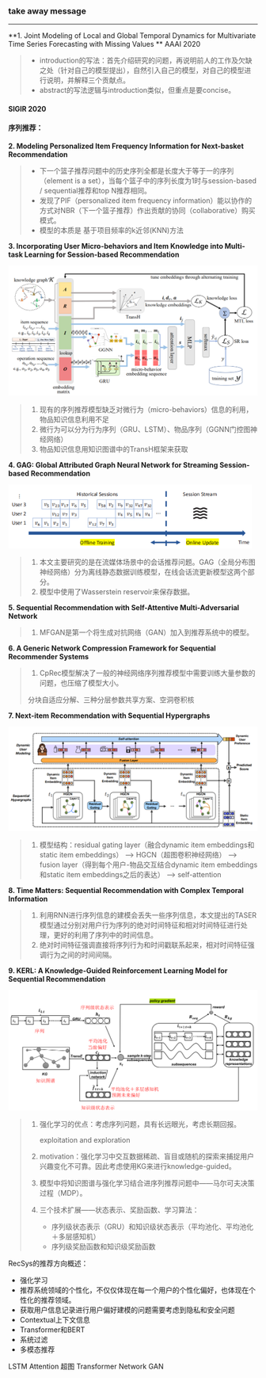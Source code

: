 ### take away message

---

**1. Joint Modeling of Local and Global Temporal Dynamics for Multivariate Time Series Forecasting with Missing Values **  AAAI 2020

> - introduction的写法：首先介绍研究的问题，再说明前人的工作及欠缺之处（针对自己的模型提出），自然引入自己的模型，对自己的模型进行说明，并解释三个贡献点。
>- abstract的写法逻辑与introduction类似，但重点是要concise。



#### SIGIR 2020

#### 序列推荐：

**2. Modeling Personalized Item Frequency Information for Next-basket Recommendation**

> - 下一个篮子推荐问题中的历史序列全都是长度大于等于一的序列（element is a set），当每个篮子中的序列长度为1时与session-based / sequential推荐和top N推荐相同。
> - 发现了PIF（personalized item frequency information）能以协作的方式对NBR（下一个篮子推荐）作出贡献的协同（collaborative）购买模式。
> - 模型的本质是  基于项目频率的k近邻(KNN)方法

**3. Incorporating User Micro-behaviors and Item Knowledge into Multi-task Learning for Session-based Recommendation**

<img src="./pic/image-20201107202224146.png" alt="image-20201107202224146" style="zoom:67%;" />

> 1. 现有的序列推荐模型缺乏对微行为（micro-behaviors）信息的利用，物品知识信息利用不足
> 2. 微行为可以分为行为序列（GRU、LSTM）、物品序列（GGNN门控图神经网络）
> 3. 物品知识信息用知识图谱中的TransH框架来获取

**4. GAG: Global Attributed Graph Neural Network for Streaming Session-based Recommendation**

<img src="pic/image-20201109103324497.png" alt="image-20201109103324497" style="zoom:80%;" />

> 1. 本文主要研究的是在流媒体场景中的会话推荐问题。GAG（全局分布图神经网络）分为离线静态数据训练模型，在线会话流更新模型这两个部分。
> 2. 模型中使用了Wasserstein reservoir来保存数据。

**5. Sequential Recommendation with Self-Attentive Multi-Adversarial Network**

> 1. MFGAN是第一个将生成对抗网络（GAN）加入到推荐系统中的模型。

**6. A Generic Network Compression Framework for Sequential Recommender Systems**

> 1. CpRec模型解决了一般的神经网络序列推荐模型中需要训练大量参数的问题，也压缩了模型大小。
>
> 分块自适应分解、三种分层参数共享方案、空洞卷积核

**7. Next-item Recommendation with Sequential Hypergraphs**

<img src="pic/image-20201109183554056.png" alt="image-20201109183554056" style="zoom:67%;" />

> 1. 模型结构：residual gating layer（融合dynamic item embeddings和static item embeddings） -->  HGCN（超图卷积神经网络） -->  fusion layer（得到每个用户-物品交互结合dynamic item embeddings和static item embeddings之后的表达） -->  self-attention

**8. Time Matters: Sequential Recommendation with Complex Temporal Information**

> 1. 利用RNN进行序列信息的建模会丢失一些序列信息，本文提出的TASER模型通过分别对用户行为序列的绝对时间特征和相对时间特征进行处理，更好的利用了序列中的时间信息。
> 2. 绝对时间特征强调直接将序列行为和时间戳联系起来，相对时间特征强调行为之间的时间间隔。

**9. KERL: A Knowledge-Guided Reinforcement Learning Model for Sequential Recommendation**

<img src="pic/image-20201130160304190.png" alt="image-20201130160304190" style="zoom:50%;" />

> 1. 强化学习的优点：考虑序列问题，具有长远眼光，考虑长期回报。
>
>    exploitation and exploration
>
> 2. motivation：强化学习中交互数据稀疏、盲目或随机的探索来捕捉用户兴趣变化不可靠。因此考虑使用KG来进行knowledge-guided。
>
> 3. 模型中将知识图谱与强化学习结合进序列推荐问题中——马尔可夫决策过程（MDP）。
>
> 4. 三个技术扩展——状态表示、奖励函数、学习算法：
>
>    - 序列级状态表示（GRU）和知识级状态表示（平均池化、平均池化＋多层感知机）
>    - 序列级奖励函数和知识级奖励函数



RecSys的推荐方向概述：

- 强化学习
- 推荐系统领域的个性化，不仅仅体现在每一个用户的个性化偏好，也体现在个性化的推荐领域。
- 获取用户信息记录进行用户偏好建模的问题需要考虑到隐私和安全问题
- Contextual上下文信息
- Transformer和BERT
- 系统过滤
- 多模态推荐





LSTM Attention 超图 Transformer Network GAN